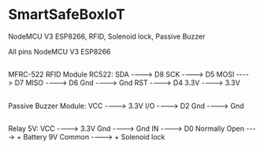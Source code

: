 # SmartSafeBoxIoT
NodeMCU V3 ESP8266, RFID, Solenoid lock, Passive Buzzer


All pins
NodeMCU V3 ESP8266

##
MFRC-522 RFID Module RC522:
   SDA   ---->  D8
   SCK   ---->  D5
   MOSI ---->  D7
   MISO ---->  D6
   Gnd   ---->  Gnd
   RST   ---->  D4
   3.3V  ---->  3.3V
   
##
Passive Buzzer Module:
   VCC   ---->  3.3V
   I/O  ---->  D2
   Gnd   ---->  Gnd

##
Relay 5V:
   VCC   ---->  3.3V
   Gnd   ---->  Gnd
   IN ----> D0
   Normally Open ----> + Battery 9V
   Common ----> + Solenoid lock
